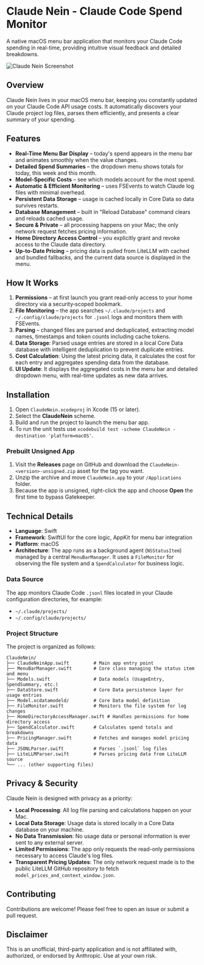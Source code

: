 # Claude Nein - Claude Code Spend Monitor

A native macOS menu bar application that monitors your Claude Code spending in real-time, providing intuitive visual feedback and detailed breakdowns.

![Claude Nein Screenshot](...)

## Overview

Claude Nein lives in your macOS menu bar, keeping you constantly updated on your Claude Code API usage costs. It automatically discovers your Claude project log files, parses them efficiently, and presents a clear summary of your spending.

## Features

- **Real-Time Menu Bar Display** – today's spend appears in the menu bar and animates smoothly when the value changes.
- **Detailed Spend Summaries** – the dropdown menu shows totals for today, this week and this month.
- **Model‑Specific Costs** – see which models account for the most spend.
- **Automatic & Efficient Monitoring** – uses FSEvents to watch Claude log files with minimal overhead.
- **Persistent Data Storage** – usage is cached locally in Core Data so data survives restarts.
- **Database Management** – built in "Reload Database" command clears and reloads cached usage.
- **Secure & Private** – all processing happens on your Mac; the only network request fetches pricing information.
- **Home Directory Access Control** – you explicitly grant and revoke access to the Claude data directory.
- **Up‑to‑Date Pricing** – pricing data is pulled from LiteLLM with cached and bundled fallbacks, and the current data source is displayed in the menu.

## How It Works

1.  **Permissions** – at first launch you grant read‑only access to your home directory via a security‑scoped bookmark.
2.  **File Monitoring** – the app searches `~/.claude/projects` and `~/.config/claude/projects` for `.jsonl` logs and monitors them with FSEvents.
3.  **Parsing** – changed files are parsed and deduplicated, extracting model names, timestamps and token counts including cache tokens.
4.  **Data Storage**: Parsed usage entries are stored in a local Core Data database with intelligent deduplication to prevent duplicate entries.
5.  **Cost Calculation**: Using the latest pricing data, it calculates the cost for each entry and aggregates spending data from the database.
6.  **UI Update**: It displays the aggregated costs in the menu bar and detailed dropdown menu, with real-time updates as new data arrives.

## Installation

1. Open `ClaudeNein.xcodeproj` in Xcode (15 or later).
2. Select the **ClaudeNein** scheme.
3. Build and run the project to launch the menu bar app.
4. To run the unit tests use `xcodebuild test -scheme ClaudeNein -destination 'platform=macOS'`.

### Prebuilt Unsigned App

1. Visit the **Releases** page on GitHub and download the `ClaudeNein-<version>-unsigned.zip` asset for the tag you want.
2. Unzip the archive and move `ClaudeNein.app` to your `/Applications` folder.
3. Because the app is unsigned, right-click the app and choose **Open** the first time to bypass Gatekeeper.

## Technical Details

-   **Language**: Swift
-   **Framework**: SwiftUI for the core logic, AppKit for menu bar integration
-   **Platform**: macOS
-   **Architecture**: The app runs as a background agent (`NSStatusItem`) managed by a central `MenuBarManager`. It uses a `FileMonitor` for observing the file system and a `SpendCalculator` for business logic.

### Data Source

The app monitors Claude Code `.jsonl` files located in your Claude configuration directories, for example:

- `~/.claude/projects/`
- `~/.config/claude/projects/`

### Project Structure

The project is organized as follows:

```
ClaudeNein/
├── ClaudeNeinApp.swift         # Main app entry point
├── MenuBarManager.swift        # Core class managing the status item and menu
├── Models.swift                # Data models (UsageEntry, SpendSummary, etc.)
├── DataStore.swift             # Core Data persistence layer for usage entries
├── Model.xcdatamodeld/         # Core Data model definition
├── FileMonitor.swift           # Monitors the file system for log changes
├── HomeDirectoryAccessManager.swift # Handles permissions for home directory access
├── SpendCalculator.swift       # Calculates spend totals and breakdowns
├── PricingManager.swift        # Fetches and manages model pricing data
├── JSONLParser.swift           # Parses `.jsonl` log files
├── LiteLLMParser.swift         # Parses pricing data from LiteLLM source
└── ... (other supporting files)
```

## Privacy & Security

Claude Nein is designed with privacy as a priority:

-   **Local Processing**: All log file parsing and calculations happen on your Mac.
-   **Local Data Storage**: Usage data is stored locally in a Core Data database on your machine.
-   **No Data Transmission**: No usage data or personal information is ever sent to any external server.
-   **Limited Permissions**: The app only requests the read-only permissions necessary to access Claude's log files.
-   **Transparent Pricing Updates**: The only network request made is to the public LiteLLM GitHub repository to fetch `model_prices_and_context_window.json`.

## Contributing

Contributions are welcome! Please feel free to open an issue or submit a pull request.

## Disclaimer

This is an unofficial, third-party application and is not affiliated with, authorized, or endorsed by Anthropic. Use at your own risk.
